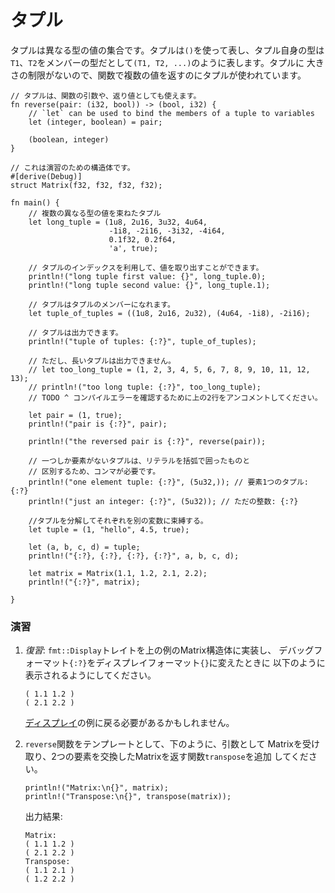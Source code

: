 # タプル

タプルは異なる型の値の集合です。タプルは`()`を使って表し、タプル自身の型は
`T1`、`T2`をメンバーの型だとして`(T1, T2, ...)`のように表します。タプルに
大きさの制限がないので、関数で複数の値を返すのにタプルが使われています。

```rust,editable
// タプルは、関数の引数や、返り値としても使えます。
fn reverse(pair: (i32, bool)) -> (bool, i32) {
    // `let` can be used to bind the members of a tuple to variables
    let (integer, boolean) = pair;

    (boolean, integer)
}

// これは演習のための構造体です。
#[derive(Debug)]
struct Matrix(f32, f32, f32, f32);

fn main() {
    // 複数の異なる型の値を束ねたタプル
    let long_tuple = (1u8, 2u16, 3u32, 4u64,
                      -1i8, -2i16, -3i32, -4i64,
                      0.1f32, 0.2f64,
                      'a', true);

    // タプルのインデックスを利用して、値を取り出すことができます。
    println!("long tuple first value: {}", long_tuple.0);
    println!("long tuple second value: {}", long_tuple.1);

    // タプルはタプルのメンバーになれます。
    let tuple_of_tuples = ((1u8, 2u16, 2u32), (4u64, -1i8), -2i16);

    // タプルは出力できます。
    println!("tuple of tuples: {:?}", tuple_of_tuples);
    
    // ただし、長いタプルは出力できません。
    // let too_long_tuple = (1, 2, 3, 4, 5, 6, 7, 8, 9, 10, 11, 12, 13);
    // println!("too long tuple: {:?}", too_long_tuple);
    // TODO ^ コンパイルエラーを確認するために上の2行をアンコメントしてください。

    let pair = (1, true);
    println!("pair is {:?}", pair);

    println!("the reversed pair is {:?}", reverse(pair));

    // 一つしか要素がないタプルは、リテラルを括弧で囲ったものと
    // 区別するため、コンマが必要です。
    println!("one element tuple: {:?}", (5u32,)); // 要素1つのタプル: {:?}
    println!("just an integer: {:?}", (5u32)); // ただの整数: {:?}

    //タプルを分解してそれぞれを別の変数に束縛する。
    let tuple = (1, "hello", 4.5, true);

    let (a, b, c, d) = tuple;
    println!("{:?}, {:?}, {:?}, {:?}", a, b, c, d);

    let matrix = Matrix(1.1, 1.2, 2.1, 2.2);
    println!("{:?}", matrix);

}
```

### 演習

 1. *復習*: `fmt::Display`トレイトを上の例のMatrix構造体に実装し、
    デバッグフォーマット`{:?}`をディスプレイフォーマット`{}`に変えたときに
    以下のように表示されるようにしてください。

    ```text
    ( 1.1 1.2 )
    ( 2.1 2.2 )
    ```

    [ディスプレイ][print_display]の例に戻る必要があるかもしれません。
 2. `reverse`関数をテンプレートとして、下のように、引数として
    Matrixを受け取り、2つの要素を交換したMatrixを返す関数`transpose`を追加
    してください。

    ```rust,ignore
    println!("Matrix:\n{}", matrix);
    println!("Transpose:\n{}", transpose(matrix));
    ```

    出力結果:

    ```text
    Matrix:
    ( 1.1 1.2 )
    ( 2.1 2.2 )
    Transpose:
    ( 1.1 2.1 )
    ( 1.2 2.2 )
    ```

[print_display]: ../hello/print/print_display.md
